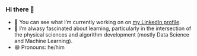 ### Hi there 👋

<!--
**InonS/InonS** is a ✨ _special_ ✨ repository because its `README.md` (this file) appears on your GitHub profile.

- 🔭 I’m currently working on ...
- 🌱 I’m currently learning ...
- 👯 I’m looking to collaborate on ...
- 🤔 I’m looking for help with ...
- 💬 Ask me about ...
- 📫 How to reach me: ...
- 😄 Pronouns: ...
- ⚡ Fun fact: ...
--> 

- 🔭 You can see what I’m currently working on on [my LinkedIn profile](https://www.linkedin.com/in/inonsharony).
- 🌱 I’m alwasy fascinated about learning, particularly in the intersection of the physical sciences and algorithm development (mostly Data Science and Machine Learning).
- 😄 Pronouns: he/him
